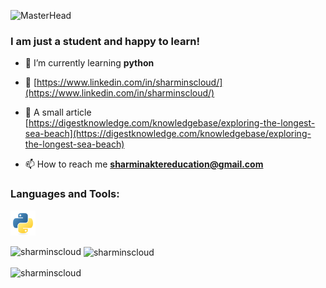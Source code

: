 ![MasterHead](https://i.pinimg.com/originals/8e/75/2c/8e752cf446947d3d01c0eaaf9e1504e2.gif)
<h3 align="left">I am just a student and happy to learn!</h3>

- 🌱 I’m currently learning **python**
  
- 🔗 [https://www.linkedin.com/in/sharminscloud/](https://www.linkedin.com/in/sharminscloud/)

- 📝 A small article [https://digestknowledge.com/knowledgebase/exploring-the-longest-sea-beach](https://digestknowledge.com/knowledgebase/exploring-the-longest-sea-beach)

- 📫 How to reach me **sharminaktereducation@gmail.com**


<p align="left">
</p>

<h3 align="left">Languages and Tools:</h3>
<p align="left"> <a href="https://www.python.org" target="_blank" rel="noreferrer"> <img src="https://raw.githubusercontent.com/devicons/devicon/master/icons/python/python-original.svg" alt="python" width="40" height="40"/> </a> </p>

<p><img align="left" src="https://github-readme-stats.vercel.app/api/top-langs?username=sharminscloud&show_icons=true&locale=en&layout=compact" alt="sharminscloud" /></p>

<p>&nbsp;<img align="center" src="https://github-readme-stats.vercel.app/api?username=sharminscloud&show_icons=true&locale=en" alt="sharminscloud" /></p>

<p><img align="center" src="https://github-readme-streak-stats.herokuapp.com/?user=sharminscloud&" alt="sharminscloud" /></p>
